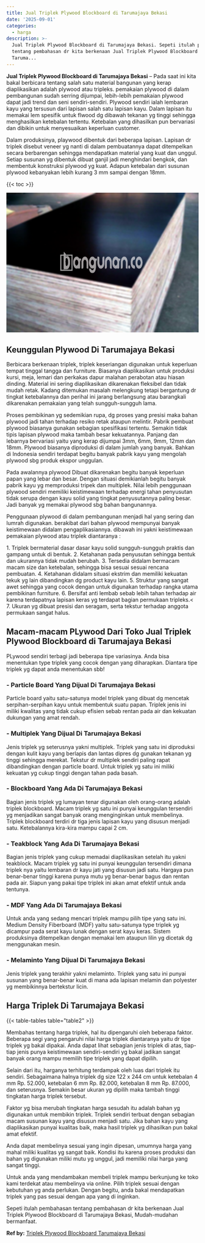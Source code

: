 ```yaml
---
title: Jual Triplek Plywood Blockboard di Tarumajaya Bekasi
date: '2025-09-01'
categories:
  - harga
description: >-
  Jual Triplek Plywood Blockboard di Tarumajaya Bekasi. Sepeti itulah pembahasan
  tentang pembahasan dr kita berkenaan Jual Triplek Plywood Blockboard di
  Taruma...
---
```


**Jual Triplek Plywood Blockboard di Tarumajaya Bekasi** – Pada saat ini kita bakal berbicara tentang salah satu material bangunan yang kerap diaplikasikan adalah plywood atau tripleks. pemakaian plywood di dalam pembangunan sudah serring dijumpai, lebih-lebih pemakaian plywood dapat jadi trend dan seni sendiri-sendiri. Plywood sendiri ialah lembaran kayu yang tersusun dari lapisan salah satu lapisan kayu. Dalam lapisan itu memakai lem spesifik untuk flwood dg dibawah tekanan yg tinggi sehingga menghasilkan ketebalan tertentu. Ketebalan yang dihasilkan pun bervariasi dan dibikin untuk menyesuaikan keperluan customer.

Dalam produksinya, playwood dibentuk dari beberapa lapisan. Lapisan dr triplek disebut veneer yg nanti di dalam pembuatannya dapat ditempelkan secara berbarengan sehingga mendapatkan material yang kuat dan unggul. Setiap susunan yg dibentuk dibuat ganjil jadi menghindari bengkok, dan membentuk konstruksi plywood yg kuat. Adapun ketebalan dari susunan plywood kebanyakan lebih kurang 3 mm sampai dengan 18mm.

{{< toc >}}

![Jual Triplek Plywood Blockboard di Tarumajaya Bekasi](/images/jual-triplek-murah-02.png)

## Keunggulan Plywood Di Tarumajaya Bekasi

Berbicara berkenaan triplek, triplek keseriangan digunakan untuk keperluan tempat tinggal tangga dan furniture. Biasanya diaplikasikan untuk produksi kursi, meja, lemari dan perkakas dapur malahan perabotan atau hiasan dinding. Material ini sering diaplikasikan dikarenakan fleksibel dan tidak mudah retak. Kadang ditemukan masalah melengkung tetapi bergantung dr tingkat ketebalannya dan perihal ini jarang berlangsung atau barangkali dikarenakan pemakaian yang telah sungguh-sungguh lama.

Proses pembikinan yg sedemikian rupa, dg proses yang presisi maka bahan plywood jadi tahan terhadap resiko retak ataupun melintir. Pabrik pembuat plywood biasanya gunakan sebagian spesifikasi tertentu. Semakin tidak tipis lapisan plywood maka tambah besar kekuatannya. Panjang dan lebarnya bervariasi yaitu yang kerap dijumpai 3mm, 6mm, 9mm, 12mm dan 18mm. Plywood biasanya diproduksi di dalam jumlah yang banyak. Bahkan di Indonesia sendiri terdapat begitu banyak pabrik kayu yang mengolah plywood sbg produk ekspor unggulan.

Pada awalannya plywood Dibuat dikarenakan begitu banyak keperluan papan yang lebar dan besar. Dengan situasi demikianlah begitu banyak pabrik kayu yg memproduksi tripek dan multiplek. Nilai lebih penggunaan plywood sendiri memiliki keistimewaan terhadap energi tahan penyusutan tidak serupa dengan kayu solid yang tingkat penyusutannya paling besar. Jadi banyak yg memakai plywood sbg bahan bangunannya.

Penggunaan plywood di dalam pembangunan menjadi hal yang sering dan lumrah digunakan. berakibat dari bahan plywood mempunyai banyak keistimewaan didalam pengaplikasiannya. dibawah ini yakni keistimewaan pemakaian plywood atau triplek diantaranya :

1\. Triplek bermaterial dasar dasar kayu solid sungguh-sungguh praktis dan gampang untuk di bentuk. 2. Ketahanan pada penyusutan sehingga bentuk dan ukurannya tidak mudah berubah. 3. Tersedia didalam bermacam macam size dan ketebalan, sehingga bisa sesuai sesuai rencana pembuatan. 4. Ketahanan didalam situasi ekstrim dan memiliki kekuatan tekuk yg lain dibandingkan dg product kayu lain. 5. Struktur yang sangat awet sehingga yang cocok dengan untuk digunakan terhadap rangka utama pembikinan furniture. 6. Bersifat anti lembab sebab lebih tahan terhadap air karena terdapatnya lapisan keras yg terdapat bagian permukaan tripleks.< 7. Ukuran yg dibuat presisi dan seragam, serta tekstur terhadap anggota permukaan sangat halus.

## Macam-macam PLywood Dari Toko Jual Triplek Plywood Blockboard di Tarumajaya Bekasi

PLywood sendiri terbagi jadi beberapa tipe variasinya. Anda bisa menentukan type triplek yang cocok dengan yang diharapkan. Diantara tipe triplek yg dapat anda menentukan sbb!

### \- Particle Board Yang Dijual Di Tarumajaya Bekasi

Particle board yaitu satu-satunya model triplek yang dibuat dg mencetak serpihan-serpihan kayu untuk membentuk suatu papan. Triplek jenis ini miliki kwalitas yang tidak cukup efisien sebab rentan pada air dan kekuatan dukungan yang amat rendah.

### \- Multiplek Yang Dijual Di Tarumajaya Bekasi

Jenis triplek yg seterusnya yakni multiplek. Triplek yang satu ini diproduksi dengan kulit kayu yang berlapis dan lantas dipres dg gunakan tekanan yg tinggi sehingga merekat. Tekstur dr multiplek sendiri paling rapat dibandingkan dengan particle board. Untuk triplek yg satu ini miliki kekuatan yg cukup tinggi dengan tahan pada basah.

### \- Blockboard Yang Ada Di Tarumajaya Bekasi

Bagian jenis triplek yg lumayan tenar digunakan oleh orang-orang adalah triplek blockboard. Macam triplek yg satu ini punyai keunggulan tersendiri yg menjadikan sangat banyak orang menginginkan untuk membelinya. Triplek blockboard terdiri dr tiga jenis lapisan kayu yang disusun menjadi satu. Ketebalannya kira-kira mampu capai 2 cm.

### \- Teakblock Yang Ada Di Tarumajaya Bekasi

Bagian jenis triplek yang cukup memadai diaplikasikan setelah itu yakni teakblock. Macam triplek yg satu ini punyai keunggulan tersendiri dimana triplek nya yaitu lembaran dr kayu jati yang disusun jadi satu. Hargaya pun benar-benar tinggi karena punya mutu yg benar-benar bagus dan rentan pada air. Siapun yang pakai tipe triplek ini akan amat efektif untuk anda tentunya.

### \- MDF Yang Ada Di Tarumajaya Bekasi

Untuk anda yang sedang mencari triplek mampu pilih tipe yang satu ini. Medium Density Fiberboard (MDF) yaitu satu-satunya type triplek yg dicampur pada serat kayu lunak dengan serat kayu keras. Sistem produksinya ditempelkan dengan memakai lem ataupun lilin yg dicetak dg menggunakan mesin.

### \- Melaminto Yang Dijual Di Tarumajaya Bekasi

Jenis triplek yang terakhir yakni melaminto. Triplek yang satu ini punyai susunan yang benar-benar kuat di mana ada lapisan melamin dan polyester yg membikinnya bertekstur licin.

## Harga Triplek Di Tarumajaya Bekasi

{{< table-tables table="table2" >}}

Membahas tentang harga triplek, hal itu dipengaruhi oleh beberapa faktor. Beberapa segi yang pengaruhi nilai harga triplek diantaranya yaitu dr tipe triplek yg bakal dipakai. Anda dapat lihat sebagian jenis triplek di atas, tiap-tiap jenis punya keistimewaan sendiri-sendiri yg bakal jadikan sangat banyak orang mampu memilih tipe triplek yang dapat dipilih.

Selain dari itu, harganya terhitung terdampak oleh luas dari triplek itu sendiri. Sebagaimana halnya triplek dg size 122 x 244 cm untuk ketebalan 4 mm Rp. 52.000, ketebalan 6 mm Rp. 82.000, ketebalan 8 mm Rp. 87.000, dan seterusnya. Semakin besar ukuran yg dipilih maka tambah tinggi tingkatan harga triplek tersebut.

Faktor yg bisa merubah tingkatan harga sesudah itu adalah bahan yg digunakan untuk membikin triplek. Triplek sendiri terbuat dengan sebagian macam susunan kayu yang disusun menjadi satu. Jika bahan kayu yang diaplikasikan punyai kualitas baik, maka hasil triplek yg dihasilkan pun bakal amat efektif.

Anda dapat membelinya sesuai yang ingin dipesan, umumnya harga yang mahal miliki kualitas yg sangat baik. Kondisi itu karena proses produksi dan bahan yg digunakan miliki mutu yg unggul, jadi memiliki nilai harga yang sangat tinggi.

Untuk anda yang mendambakan membeli triplek mampu berkunjung ke toko kami terdekat atau membelinya via online. Pilih triplek sesuai dengan kebutuhan yg anda perlukan. Dengan begitu, anda bakal mendapatkan triplek yang pas sesuai dengan apa yang di inginkan.

Sepeti itulah pembahasan tentang pembahasan dr kita berkenaan Jual Triplek Plywood Blockboard di Tarumajaya Bekasi, Mudah-mudahan bermanfaat.

**Ref by:** [Triplek Plywood Blockboard Tarumajaya Bekasi](https://id.wikipedia.org/wiki/Triplek)
